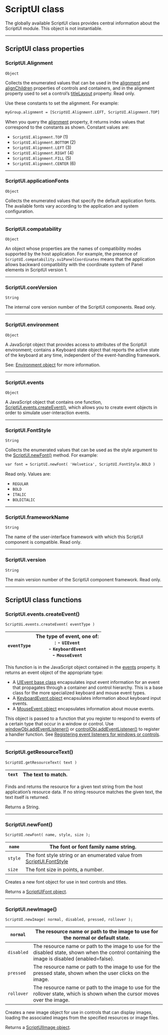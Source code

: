 # ScriptUI class

The globally available ScriptUI class provides central information about the ScriptUI module. This object
is not instantiable.

---

## ScriptUI class properties

### ScriptUI.Alignment

`Object`

Collects the enumerated values that can be used in the [alignment](window-object.md#container-properties-alignment) and
[alignChildren](window-object.md#container-properties-alignchildren) properties of controls and containers, and in the alignment
property used to set a control’s [titleLayout](control-objects.md#controlobj-titlelayout) property. Read only.

Use these constants to set the alignment. For example:

```default
myGroup.alignment = [ScriptUI.Alignment.LEFT, ScriptUI.Alignment.TOP]
```

When you query the [alignment](window-object.md#container-properties-alignment) property, it returns index values that
correspond to the constants as shown. Constant values are:

- `ScriptUI.Alignment.TOP` (1)
- `ScriptUI.Alignment.BOTTOM` (2)
- `ScriptUI.Alignment.LEFT` (3)
- `ScriptUI.Alignment.RIGHT` (4)
- `ScriptUI.Alignment.FILL` (5)
- `ScriptUI.Alignment.CENTER` (6)

---

### ScriptUI.applicationFonts

`Object`

Collects the enumerated values that specify the default application fonts.
The available fonts vary according to the application and system
configuration.

---

### ScriptUI.compatability

`Object`

An object whose properties are the names of compatibility modes
supported by the host application. For example, the presence of
`ScriptUI.compatability.su1PanelCoordinates` means that the
application allows backward compatibility with the coordinate system of
Panel elements in ScriptUI version 1.

---

### ScriptUI.coreVersion

`String`

The internal core version number of the ScriptUI components. Read only.

---

### ScriptUI.environment

`Object`

A JavaScript object that provides access to attributes of the ScriptUI
environment; contains a Keyboard state object that reports the active
state of the keyboard at any time, independent of the event-handling
framework.

See: [Environment object](environment.md#environment-object) for more information.

---

### ScriptUI.events

`Object`

A JavaScript object that contains one function, [ScriptUI.events.createEvent()](#scriptui-events-createevent),
which allows you to create event objects in order to simulate
user-interaction events.

---

### ScriptUI.FontStyle

`String`

Collects the enumerated values that can be used as the style argument
to the [ScriptUI.newFont()](#scriptui-newfont) method. For example:

```default
var font = ScriptUI.newFont( 'Helvetica', ScriptUI.FontStyle.BOLD )
```

Read only. Values are:

- `REGULAR`
- `BOLD`
- `ITALIC`
- `BOLDITALIC`

---

### ScriptUI.frameworkName

`String`

The name of the user-interface framework with which this ScriptUI
component is compatible. Read only.

---

### ScriptUI.version

`String`

The main version number of the ScriptUI component framework. Read only.

---

## ScriptUI class functions

### ScriptUI.events.createEvent()

`ScriptUi.events.createEvent( eventType )`

| `eventType`   | The type of event, one of:<br/>: - `UIEvent`<br/>  - `KeyboardEvent`<br/>  - `MouseEvent`   |
|---------------|---------------------------------------------------------------------------------------------|

This function is in the JavaScript object contained in the [events](#scriptui-events) property. It returns an event object
of the appropriate type:

- A [UIEvent base class](event-handling.md#uievent-base-class) encapsulates input event information for an event that propagates
  through a container and control hierarchy. This is a base class for the more specialized keyboard
  and mouse event types.
- A [KeyboardEvent object](event-handling.md#keyboardevent-object) encapsulates information about keyboard input events.
- A [MouseEvent object](event-handling.md#mouseevent-object) encapsulates information about mouse events.

This object is passed to a function that you register to respond to events of a certain type that occur
in a window or control. Use [windowObj.addEventListener()](window-object.md#window-object-functions-addeventlistener)
or [controlObj.addEventListener()](control-objects.md#controlobj-addeventlistener)
to register a handler function. See [Registering event listeners for windows or controls](defining-behavior-with-event-callbacks-and-listeners.md#registering-event-listeners-for-windows-or-controls).

---

### ScriptUI.getResourceText()

`ScriptUI.getResourceText( text )`

| `text`   | The text to match.   |
|----------|----------------------|

Finds and returns the resource for a given text string from the host application’s resource data. If no
string resource matches the given text, the text itself is returned.

Returns a String.

---

### ScriptUI.newFont()

`ScriptUI.newFont( name, style, size );`

| `name`   | The font or font family name string.                                                        |
|----------|---------------------------------------------------------------------------------------------|
| `style`  | The font style string or an enumerated value from [ScriptUI.FontStyle](#scriptui-fontstyle) |
| `size`   | The font size in points, a number.                                                          |

Creates a new font object for use in text controls and titles.

Returns a [ScriptUIFont object](graphic-customization-objects.md#scriptuifont-object).

---

### ScriptUI.newImage()

`ScriptUI.newImage( normal, disabled, pressed, rollover );`

| `normal`   | The resource name or path to the image to use for the normal or default state.                                                                 |
|------------|------------------------------------------------------------------------------------------------------------------------------------------------|
| `disabled` | The resource name or path to the image to use for the disabled state, shown when the control containing the image is disabled (enabled=false). |
| `pressed`  | The resource name or path to the image to use for the pressed state, shown when the user clicks on the image.                                  |
| `rollover` | The resource name or path to the image to use for the rollover state, which is shown when the cursor moves over the image.                     |

Creates a new image object for use in controls that can display images, loading the associated
images from the specified resources or image files.

Returns a [ScriptUIImage object](graphic-customization-objects.md#scriptuiimage-object).
